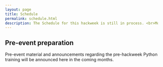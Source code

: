 ```yaml
---
layout: page
title: Schedule
permalink: schedule.html
description: The Schedule for this hackweek is still in process. <br>More updates will be made available on this site as we get closer to the event. 
---
```


## Pre-event preparation

Pre-event material and announcements regarding the pre-hackweek Python training will be announced here in the coming months. 



